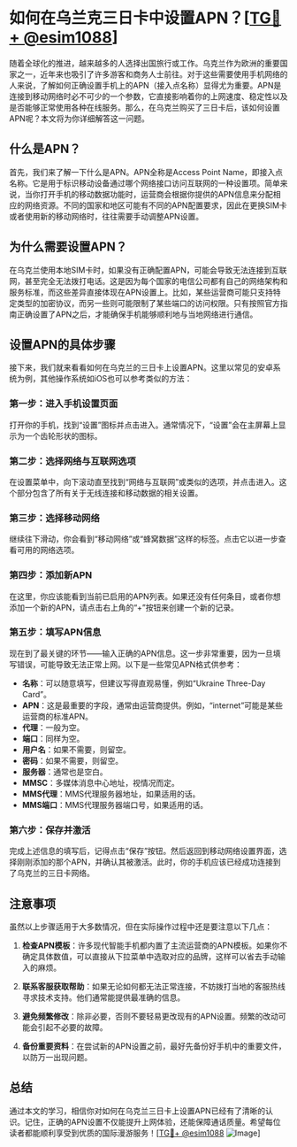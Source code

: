 # 如何在乌兰克三日卡中设置APN？[[TG💪+ @esim1088](https://t.me/s/esim1088)]

随着全球化的推进，越来越多的人选择出国旅行或工作。乌克兰作为欧洲的重要国家之一，近年来也吸引了许多游客和商务人士前往。对于这些需要使用手机网络的人来说，了解如何正确设置手机上的APN（接入点名称）显得尤为重要。APN是连接到移动网络时必不可少的一个参数，它直接影响着你的上网速度、稳定性以及是否能够正常使用各种在线服务。那么，在乌克兰购买了三日卡后，该如何设置APN呢？本文将为你详细解答这一问题。

## 什么是APN？

首先，我们来了解一下什么是APN。APN全称是Access Point Name，即接入点名称。它是用于标识移动设备通过哪个网络接口访问互联网的一种设置项。简单来说，当你打开手机的移动数据功能时，运营商会根据你提供的APN信息来分配相应的网络资源。不同的国家和地区可能有不同的APN配置要求，因此在更换SIM卡或者使用新的移动网络时，往往需要手动调整APN设置。

## 为什么需要设置APN？

在乌克兰使用本地SIM卡时，如果没有正确配置APN，可能会导致无法连接到互联网，甚至完全无法拨打电话。这是因为每个国家的电信公司都有自己的网络架构和服务标准，而这些差异直接体现在APN设置上。比如，某些运营商可能只支持特定类型的加密协议，而另一些则可能限制了某些端口的访问权限。只有按照官方指南正确设置了APN之后，才能确保手机能够顺利地与当地网络进行通信。

## 设置APN的具体步骤

接下来，我们就来看看如何在乌克兰的三日卡上设置APN。这里以常见的安卓系统为例，其他操作系统如iOS也可以参考类似的方法：

### 第一步：进入手机设置页面
打开你的手机，找到“设置”图标并点击进入。通常情况下，“设置”会在主屏幕上显示为一个齿轮形状的图标。

### 第二步：选择网络与互联网选项
在设置菜单中，向下滚动直至找到“网络与互联网”或类似的选项，并点击进入。这个部分包含了所有关于无线连接和移动数据的相关设置。

### 第三步：选择移动网络
继续往下滑动，你会看到“移动网络”或“蜂窝数据”这样的标签。点击它以进一步查看可用的网络选项。

### 第四步：添加新APN
在这里，你应该能看到当前已启用的APN列表。如果还没有任何条目，或者你想添加一个新的APN，请点击右上角的“+”按钮来创建一个新的记录。

### 第五步：填写APN信息
现在到了最关键的环节——输入正确的APN信息。这一步非常重要，因为一旦填写错误，可能导致无法正常上网。以下是一些常见APN格式供参考：
- **名称**：可以随意填写，但建议写得直观易懂，例如“Ukraine Three-Day Card”。
- **APN**：这是最重要的字段，通常由运营商提供。例如，“internet”可能是某些运营商的标准APN。
- **代理**：一般为空。
- **端口**：同样为空。
- **用户名**：如果不需要，则留空。
- **密码**：如果不需要，则留空。
- **服务器**：通常也是空白。
- **MMSC**：多媒体消息中心地址，视情况而定。
- **MMS代理**：MMS代理服务器地址，如果适用的话。
- **MMS端口**：MMS代理服务器端口号，如果适用的话。

### 第六步：保存并激活
完成上述信息的填写后，记得点击“保存”按钮。然后返回到移动网络设置界面，选择刚刚添加的那个APN，并确认其被激活。此时，你的手机应该已经成功连接到了乌克兰的三日卡网络。

## 注意事项

虽然以上步骤适用于大多数情况，但在实际操作过程中还是要注意以下几点：

1. **检查APN模板**：许多现代智能手机都内置了主流运营商的APN模板。如果你不确定具体数值，可以直接从下拉菜单中选取对应的品牌，这样可以省去手动输入的麻烦。
   
2. **联系客服获取帮助**：如果无论如何都无法正常连接，不妨拨打当地的客服热线寻求技术支持。他们通常能提供最准确的信息。

3. **避免频繁修改**：除非必要，否则不要轻易更改现有的APN设置。频繁的改动可能会引起不必要的故障。

4. **备份重要资料**：在尝试新的APN设置之前，最好先备份好手机中的重要文件，以防万一出现问题。

## 总结

通过本文的学习，相信你对如何在乌克兰三日卡上设置APN已经有了清晰的认识。记住，正确的APN设置不仅能提升上网体验，还能保障通话质量。希望每位读者都能顺利享受到优质的国际漫游服务！[[TG💪+ @esim1088](https://t.me/s/esim1088) ![Image](https://i.postimg.cc/4NQfJmqS/Snipaste-2025-05-13-00-14-12.png)]